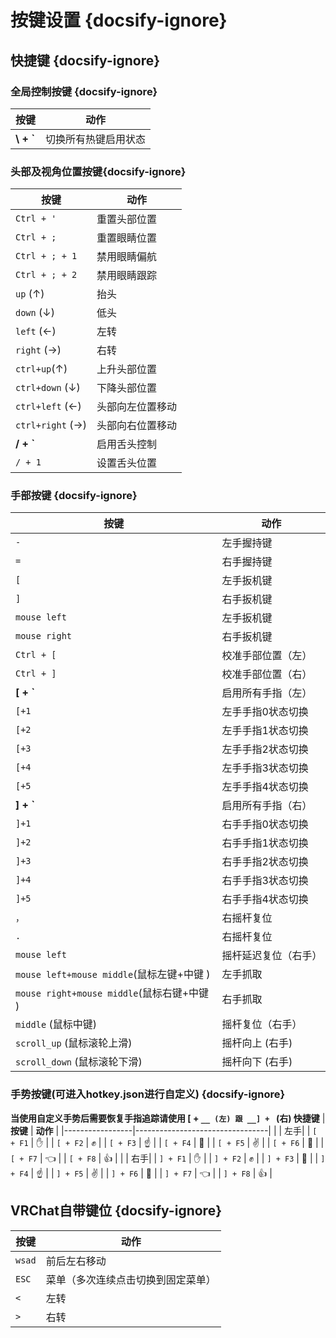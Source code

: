 # 按键设置 {docsify-ignore}
## 快捷键 {docsify-ignore}
### 全局控制按键 {docsify-ignore}
| **按键**         | **动作**                      |
|------------------|---------------------------------|
| __\\ + `__         | 切换所有热键启用状态 |
### 头部及视角位置按键{docsify-ignore}
| **按键**           | **动作**                      |
|--------------------|---------------------------------|
| `Ctrl + '`         | 重置头部位置                   |
| `Ctrl + ;`         | 重置眼睛位置                   |
| `Ctrl + ; + 1`     | 禁用眼睛偏航                   |
| `Ctrl + ; + 2`     | 禁用眼睛跟踪                   |
| `up` (↑)           | 抬头                         |
| `down` (↓)         | 低头                            |
| `left`  (←)        | 左转              |
| `right` (→)        | 右转                 |
| `ctrl+up`(↑)       | 上升头部位置                  |
| `ctrl+down` (↓)    | 下降头部位置                     |
| `ctrl+left` (←)    | 头部向左位置移动                      |
| `ctrl+right` (→)   | 头部向右位置移动                      |
| __/ + `__          | 启用舌头控制                   |
| `/ + 1`            | 设置舌头位置                   |
### 手部按键 {docsify-ignore}
| **按键**         | **动作**                      |
|-----------------|---------------------------------|
| `-`             | 左手握持键                       |
| `=`             | 右手握持键                       |
| `[`             | 左手扳机键                       |
| `]`             | 右手扳机键                       |
| `mouse left`  | 左手扳机键                       |
| `mouse right`  | 右手扳机键                       |
| `Ctrl + [`         | 校准手部位置（左）             |
| `Ctrl + ]`         | 校准手部位置（右）             |
|   __[ + `__             | 启用所有手指（左）                |
| `[+1`           | 左手手指0状态切换               |
| `[+2`           | 左手手指1状态切换              |
| `[+3`           | 左手手指2状态切换              |
| `[+4`           | 左手手指3状态切换              |
| `[+5`           | 左手手指4状态切换              |
|   __] + `__             | 启用所有手指（右）                |
| `]+1`           | 右手手指0状态切换              |
| `]+2`           | 右手手指1状态切换              |
| `]+3`           | 右手手指2状态切换              |
| `]+4`           | 右手手指3状态切换              |
| `]+5`           | 右手手指4状态切换              |
| `，`            |右摇杆复位    |
| `.`             | 右摇杆复位             |
| `mouse left`              | 摇杆延迟复位（右手）          |
| `mouse left+mouse middle`(鼠标左键+中键 )           | 左手抓取               |
| `mouse right+mouse middle`(鼠标右键+中键 )  |右手抓取    |
| `middle` (鼠标中键)           | 摇杆复位（右手）              |
| `scroll_up` (鼠标滚轮上滑)    | 摇杆向上 (右手)                    |
| `scroll_down` (鼠标滚轮下滑)  | 摇杆向下 (右手)                    |
### 手势按键(可进入hotkey.json进行自定义) {docsify-ignore}
**当使用自定义手势后需要恢复手指追踪请使用 __[ + `__ (左) 跟 __] + `__ (右) 快捷键**
| **按键**         | **动作**                      |
|-----------------|---------------------------------|
|                    | 左手|
| `[ + F1`           | ✋                   |
| `[ + F2`           | ✊                   |
| `[ + F3`           | ☝️                   |
| `[ + F4`           | 🖕                   |
| `[ + F5`           | ✌️              |
| `[ + F6`           | 🤘          |
| `[ + F7`           | 👈              |
| `[ + F8`           | 👍                   |
|                    | 右手|
| `] + F1`           | ✋                   |
| `] + F2`           | ✊                   |
| `] + F3`           | 🖕                   |
| `] + F4`           | ☝️                   |
| `] + F5`           | ✌️              |
| `] + F6`           | 🤘          |
| `] + F7`           | 👈              |
| `] + F8`           | 👍                   |
## VRChat自带键位 {docsify-ignore}

| **按键**        | **动作**                         |
|-----------------|---------------------------------|
| `wsad`          | 前后左右移动                     |
| `ESC`           | 菜单（多次连续点击切换到固定菜单） |
| `<`          | 左转                     |
| `>`          | 右转                      |
